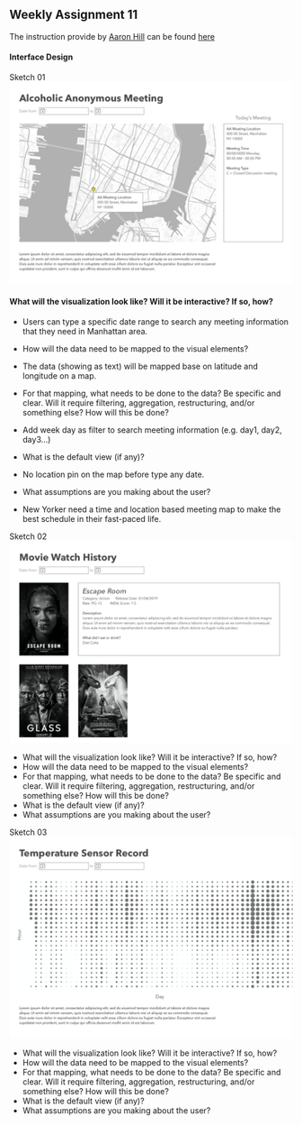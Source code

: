 ## Weekly Assignment 11

The instruction provide by [Aaron Hill](https://github.com/aaronxhill) can be found [here](https://github.com/visualizedata/data-structures/blob/master/weekly_assignment_11.md)

#### Interface Design

Sketch 01
<img src="https://github.com/yujunmjiang/data-structures-fall-19/blob/master/week11/image/sample-1.png">

#### What will the visualization look like? Will it be interactive? If so, how?
- Users can type a specific date range to search any meeting information that they need in Manhattan area.

- How will the data need to be mapped to the visual elements?
- The data (showing as text) will be mapped base on latitude and longitude on a map.

- For that mapping, what needs to be done to the data? Be specific and clear. Will it require filtering, aggregation, restructuring, and/or something else? How will this be done?
- Add week day as filter to search meeting information (e.g. day1, day2, day3...)

- What is the default view (if any)?
- No location pin on the map before type any date.

- What assumptions are you making about the user?
- New Yorker need a time and location based meeting map to make the best schedule in their fast-paced life.

Sketch 02
<img src="https://github.com/yujunmjiang/data-structures-fall-19/blob/master/week11/image/sample-2.png">

* What will the visualization look like? Will it be interactive? If so, how?   
* How will the data need to be mapped to the visual elements?  
* For that mapping, what needs to be done to the data? Be specific and clear. Will it require filtering, aggregation, restructuring, and/or something else? How will this be done?  
* What is the default view (if any)?  
* What assumptions are you making about the user?  

Sketch 03
<img src="https://github.com/yujunmjiang/data-structures-fall-19/blob/master/week11/image/sample-3.png">

* What will the visualization look like? Will it be interactive? If so, how?   
* How will the data need to be mapped to the visual elements?  
* For that mapping, what needs to be done to the data? Be specific and clear. Will it require filtering, aggregation, restructuring, and/or something else? How will this be done?  
* What is the default view (if any)?  
* What assumptions are you making about the user?  
